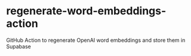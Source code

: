 # regenerate-word-embeddings-action
GitHub Action to regenerate OpenAI word embeddings and store them in Supabase
